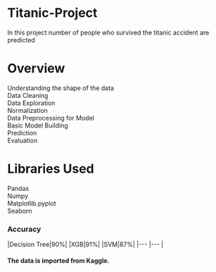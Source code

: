 # Titanic-Project
In this project number of people who survived the titanic accident are predicted
# Overview
  Understanding the shape of the data<br>
  Data Cleaning<br>
  Data Exploration<br>
  Normalization<br>
  Data Preprocessing for Model<br>
  Basic Model Building<br>
  Prediction<br>
  Evaluation<br>
# Libraries Used
  Pandas<br>
  Numpy<br>
  Matplotlib.pyplot<br>
  Seaborn<br>
  
  ### Accuracy
|Decision Tree|90%|
|XGB|91%|
|SVM|87%|
|--- |--- |

#### The data is imported from Kaggle.
